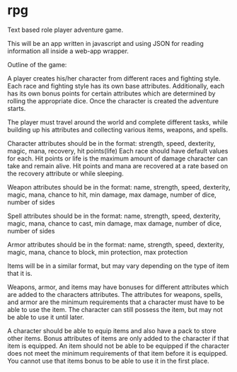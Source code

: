 # rpg
Text based role player adventure game.

This will be an app written in javascript and using JSON for reading information all inside a web-app wrapper.

Outline of the game:

A player creates his/her character from different races and fighting style. 
Each race and fighting style has its own base attributes. Additionally, each has its own bonus points for certain attributes which are determined by rolling the appropriate dice.
Once the character is created the adventure starts.

The player must travel around the world and complete different tasks, while building up his attributes and collecting various items, weapons, and spells.

Character attributes should be in the format:
strength, speed, dexterity, magic, mana, recovery, hit points(life)
Each race should have default values for each. Hit points or life is the maximum amount of damage character can take and remain alive. Hit points and mana are recovered at a rate based on the recovery attribute or while sleeping.

Weapon attributes should be in the format:
name, strength, speed, dexterity, magic, mana, chance to hit, min damage, max damage, number of dice, number of sides

Spell attributes should be in the format:
name, strength, speed, dexterity, magic, mana, chance to cast, min damage, max damage, number of dice, number of sides

Armor attributes should be in the format:
name, strength, speed, dexterity, magic, mana, chance to block, min protection, max protection

Items will be in a similar format, but may vary depending on the type of item that it is.

Weapons, armor, and items may have bonuses for different attributes which are added to the characters attributes. The attributes for weapons, spells, and armor are the minimum requirements that a character must have to be able to use the item. The character can still possess the item, but may not be able to use it until later.

A character should be able to equip items and also have a pack to store other items. Bonus attributes of items are only added to the character if that item is equipped. An item should not be able to be equipped if the character does not meet the minimum requirements of that item before it is equipped. You cannot use that items bonus to be able to use it in the first place.
